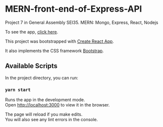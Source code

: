 # MERN-front-end-of-Express-API

Project 7 in General Assembly SEI35. MERN: Mongo, Express, React, Nodejs

To see the app, [click here](https://xenodochial-banach-8dcd17.netlify.com/).

This project was bootstrapped with [Create React App](https://github.com/facebook/create-react-app).

It also implements the CSS framework [Bootstrap](https://getbootstrap.com/).

## Available Scripts

In the project directory, you can run:

### `yarn start`

Runs the app in the development mode.<br />
Open [http://localhost:3000](http://localhost:3000) to view it in the browser.

The page will reload if you make edits.<br />
You will also see any lint errors in the console.
